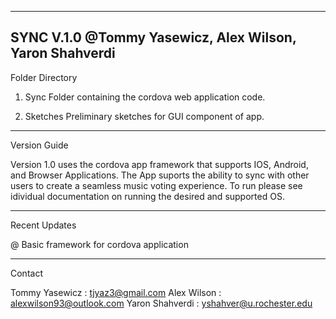 --------------------------------------------------------------
SYNC V.1.0 
@Tommy Yasewicz, Alex Wilson, Yaron Shahverdi
--------------------------------------------------------------

Folder Directory

1) Sync
	Folder containing the cordova web application code.

2) Sketches
	Preliminary sketches for GUI component of app.

--------------------------------------------------------------

Version Guide

Version 1.0 uses the cordova app framework that supports IOS, 
Android, and Browser Applications. The App suports the ability
to sync with other users to create a seamless music voting
experience. To run please see idividual documentation on running 
the desired and supported OS.

--------------------------------------------------------------

Recent Updates

@ Basic framework for cordova application

--------------------------------------------------------------

Contact 

Tommy Yasewicz	 :	tjyaz3@gmail.com
Alex Wilson    	 :	alexwilson93@outlook.com
Yaron Shahverdi	 :	yshahver@u.rochester.edu
